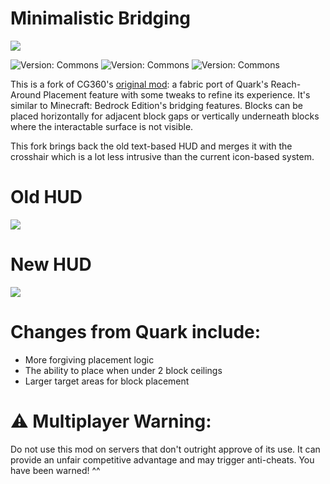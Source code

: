 # Minimalistic Bridging

![](https://cf.way2muchnoise.eu/full_minimalistic-bridging_downloads.svg?badge_style=flat)

![Version: Commons](https://img.shields.io/badge/Version-1.1-blue?style=for-the-badge)
![Version: Commons](https://img.shields.io/badge/Java-17-red?style=for-the-badge)
![Version: Commons](https://img.shields.io/badge/Fabric-1.19.0-orange?style=for-the-badge)

This is a fork of CG360's [original mod](https://www.curseforge.com/minecraft/mc-mods/survival-building-toolkit-fabric): a fabric port of Quark's Reach-Around Placement feature with some tweaks to refine its experience. It's similar to Minecraft:
Bedrock Edition's bridging features. Blocks can be placed horizontally for adjacent block gaps or vertically underneath
blocks where the interactable surface is not visible.

This fork brings back the old text-based HUD and merges it with the crosshair which is a lot less intrusive than the current icon-based system.

# Old HUD
![](https://media.forgecdn.net/attachments/477/650/old.png)
# New HUD
![](https://media.forgecdn.net/attachments/477/651/new.png)
# Changes from Quark include:

- More forgiving placement logic
- The ability to place when under 2 block ceilings
- Larger target areas for block placement

# ⚠ Multiplayer Warning:

Do not use this mod on servers that don't outright approve of its use. It can provide an unfair competitive advantage and may trigger anti-cheats. You have been warned! ^^